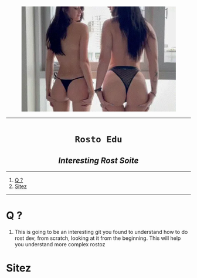 <p align="center">
<img src="./x/🐈.webp">
  
</p>

----
<h1 align="center"><code> Rosto Edu </code></h1>
<h2 align="center"><i> Interesting Rost Soite </i></h2>

---- 
1. [Q ?](#q-)
2. [Sitez](#sitez)

----

# Q ? 

1. This is going to be an interesting git you found to understand how to do rost dev, from scratch, looking at it from the beginning. This will help you understand more complex rostoz

# Sitez 
